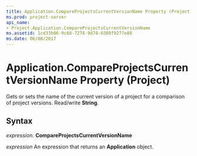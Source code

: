 ```yaml
---
title: Application.CompareProjectsCurrentVersionName Property (Project)
ms.prod: project-server
api_name:
- Project.Application.CompareProjectsCurrentVersionName
ms.assetid: 1cd33b06-9c68-7278-9d78-0308f9277e88
ms.date: 06/08/2017
---
```



# Application.CompareProjectsCurrentVersionName Property (Project)

Gets or sets the name of the current version of a project for a comparison of project versions. Read/write **String**.


## Syntax

 _expression_. **CompareProjectsCurrentVersionName**

 _expression_ An expression that returns an **Application** object.



